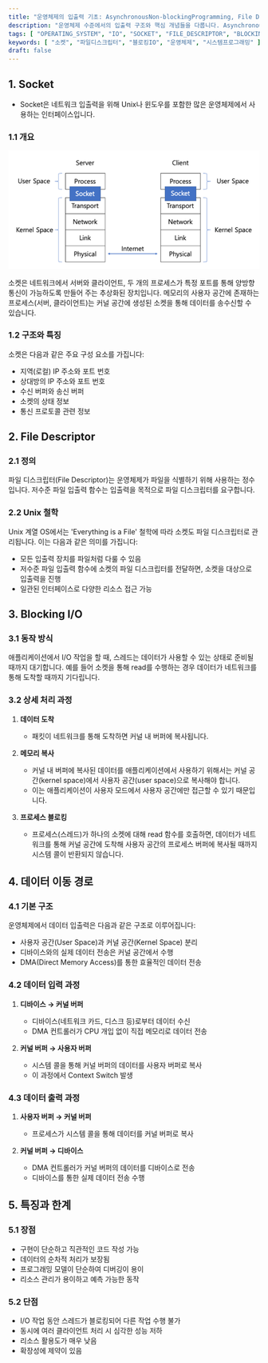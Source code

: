 ```yaml
---
title: "운영체제의 입출력 기초: AsynchronousNon-blockingProgramming, File Descriptor, Blocking I/O"
description: "운영체제 수준에서의 입출력 구조와 핵심 개념들을 다룹니다. AsynchronousNon-blockingProgramming, File Descriptor, Blocking I/O의 동작 방식과 특징을 설명합니다."
tags: [ "OPERATING_SYSTEM", "IO", "SOCKET", "FILE_DESCRIPTOR", "BLOCKING_IO" ]
keywords: [ "소켓", "파일디스크립터", "블로킹IO", "운영체제", "시스템프로그래밍" ]
draft: false
---
```


## 1. Socket

- Socket은 네트워크 입출력을 위해 Unix나 윈도우를 포함한 많은 운영체제에서 사용하는 인터페이스입니다.

### 1.1 개요

![img.png](images/img.png)

소켓은 네트워크에서 서버와 클라이언트, 두 개의 프로세스가 특정 포트를 통해 양방향 통신이 가능하도록 만들어 주는 추상화된 장치입니다. 메모리의 사용자 공간에 존재하는 프로세스(서버, 클라이언트)는 커널 공간에
생성된 소켓을 통해 데이터를 송수신할 수 있습니다.

### 1.2 구조와 특징

소켓은 다음과 같은 주요 구성 요소를 가집니다:

- 지역(로컬) IP 주소와 포트 번호
- 상대방의 IP 주소와 포트 번호
- 수신 버퍼와 송신 버퍼
- 소켓의 상태 정보
- 통신 프로토콜 관련 정보

## 2. File Descriptor

### 2.1 정의

파일 디스크립터(File Descriptor)는 운영체제가 파일을 식별하기 위해 사용하는 정수입니다. 저수준 파일 입출력 함수는 입출력을 목적으로 파일 디스크립터를 요구합니다.

### 2.2 Unix 철학

Unix 계열 OS에서는 'Everything is a File' 철학에 따라 소켓도 파일 디스크립터로 관리됩니다. 이는 다음과 같은 의미를 가집니다:

- 모든 입출력 장치를 파일처럼 다룰 수 있음
- 저수준 파일 입출력 함수에 소켓의 파일 디스크립터를 전달하면, 소켓을 대상으로 입출력을 진행
- 일관된 인터페이스로 다양한 리소스 접근 가능

## 3. Blocking I/O

### 3.1 동작 방식

애플리케이션에서 I/O 작업을 할 때, 스레드는 데이터가 사용할 수 있는 상태로 준비될 때까지 대기합니다. 예를 들어 소켓을 통해 read를 수행하는 경우 데이터가 네트워크를 통해 도착할 때까지 기다립니다.

### 3.2 상세 처리 과정

1. **데이터 도착**
	- 패킷이 네트워크를 통해 도착하면 커널 내 버퍼에 복사됩니다.

2. **메모리 복사**
	- 커널 내 버퍼에 복사된 데이터를 애플리케이션에서 사용하기 위해서는 커널 공간(kernel space)에서 사용자 공간(user space)으로 복사해야 합니다.
	- 이는 애플리케이션이 사용자 모드에서 사용자 공간에만 접근할 수 있기 때문입니다.

3. **프로세스 블로킹**
	- 프로세스(스레드)가 하나의 소켓에 대해 read 함수를 호출하면, 데이터가 네트워크를 통해 커널 공간에 도착해 사용자 공간의 프로세스 버퍼에 복사될 때까지 시스템 콜이 반환되지 않습니다.

## 4. 데이터 이동 경로

### 4.1 기본 구조

운영체제에서 데이터 입출력은 다음과 같은 구조로 이루어집니다:

- 사용자 공간(User Space)과 커널 공간(Kernel Space) 분리
- 디바이스와의 실제 데이터 전송은 커널 공간에서 수행
- DMA(Direct Memory Access)를 통한 효율적인 데이터 전송

### 4.2 데이터 입력 과정

1. **디바이스 → 커널 버퍼**
	- 디바이스(네트워크 카드, 디스크 등)로부터 데이터 수신
	- DMA 컨트롤러가 CPU 개입 없이 직접 메모리로 데이터 전송

2. **커널 버퍼 → 사용자 버퍼**
	- 시스템 콜을 통해 커널 버퍼의 데이터를 사용자 버퍼로 복사
	- 이 과정에서 Context Switch 발생

### 4.3 데이터 출력 과정

1. **사용자 버퍼 → 커널 버퍼**
	- 프로세스가 시스템 콜을 통해 데이터를 커널 버퍼로 복사

2. **커널 버퍼 → 디바이스**
	- DMA 컨트롤러가 커널 버퍼의 데이터를 디바이스로 전송
	- 디바이스를 통한 실제 데이터 전송 수행

## 5. 특징과 한계

### 5.1 장점

- 구현이 단순하고 직관적인 코드 작성 가능
- 데이터의 순차적 처리가 보장됨
- 프로그래밍 모델이 단순하여 디버깅이 용이
- 리소스 관리가 용이하고 예측 가능한 동작

### 5.2 단점

- I/O 작업 동안 스레드가 블로킹되어 다른 작업 수행 불가
- 동시에 여러 클라이언트 처리 시 심각한 성능 저하
- 리소스 활용도가 매우 낮음
- 확장성에 제약이 있음